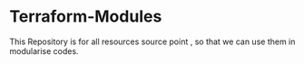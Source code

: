 # Terraform-Modules
This Repository is for all resources source point , so that we can use them in modularise codes.
